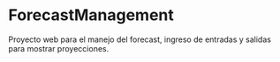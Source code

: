 # ForecastManagement
Proyecto web para el manejo del forecast, ingreso de entradas y salidas para mostrar proyecciones.
